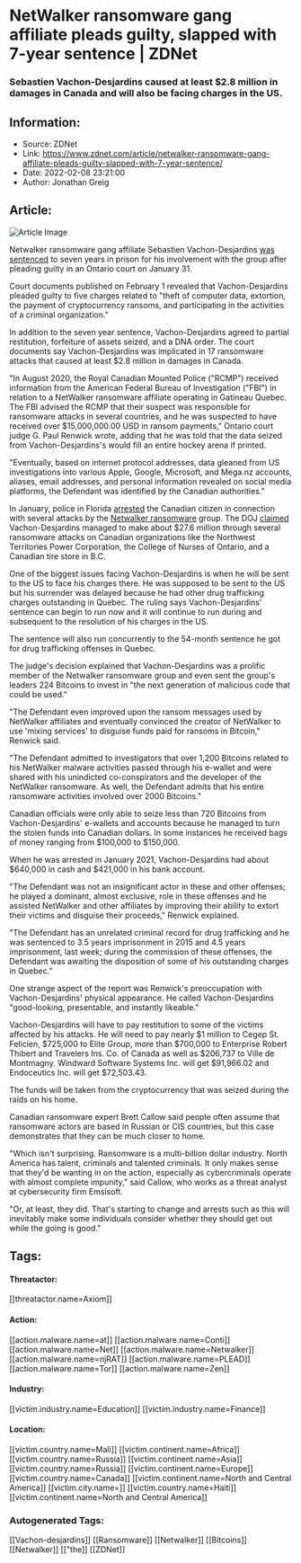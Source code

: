 # NetWalker ransomware gang affiliate pleads guilty, slapped with 7-year sentence | ZDNet
### Sebastien Vachon-Desjardins caused at least $2.8 million in damages in Canada and will also be facing charges in the US.

## Information:
+ Source: ZDNet
+ Link: https://www.zdnet.com/article/netwalker-ransomware-gang-affiliate-pleads-guilty-slapped-with-7-year-sentence/
+ Date: 2022-02-08 23:21:00
+ Author: Jonathan Greig


## Article:
![Article Image](https://www.zdnet.com/a/img/resize/b39f32b35b2f8243cbd43aa00de74920fc01c8eb/2020/08/03/7ace386f-b84d-4c52-88c5-a4d6f429ba11/netwalker.png?width=770&height=578&fit=crop&format=pjpg&auto=webp)

Netwalker ransomware gang affiliate Sebastien Vachon-Desjardins [was sentenced](https://s3.documentcloud.org/documents/21199313/sebastien-vachon-desjardins-guilty-plea-sentencing.pdf) to seven years in prison for his involvement with the group after pleading guilty in an Ontario court on January 31.

Court documents published on February 1 revealed that Vachon-Desjardins pleaded guilty to five charges related to "theft of computer data, extortion, the payment of cryptocurrency ransoms, and participating in the activities of a criminal organization."

In addition to the seven year sentence, Vachon-Desjardins agreed to partial restitution, forfeiture of assets seized, and a DNA order. The court documents say Vachon-Desjardins was implicated in 17 ransomware attacks that caused at least $2.8 million in damages in Canada. 

"In August 2020, the Royal Canadian Mounted Police ("RCMP") received information from the American Federal Bureau of Investigation ("FBI") in relation to a NetWalker ransomware affiliate operating in Gatineau Quebec. The FBI advised the RCMP that their suspect was responsible for ransomware attacks in several countries, and he was suspected to have received over $15,000,000.00 USD in ransom payments," Ontario court judge G. Paul Renwick wrote, adding that he was told that the data seized from Vachon-Desjardins's would fill an entire hockey arena if printed.

"Eventually, based on internet protocol addresses, data gleaned from US investigations into various Apple, Google, Microsoft, and Mega.nz accounts, aliases, email addresses, and personal information revealed on social media platforms, the Defendant was identified by the Canadian authorities."

In January, police in Florida [arrested](https://ottawa.ctvnews.ca/canadian-man-charged-in-u-s-with-netwalker-ransomware-attacks-1.5284913) the Canadian citizen in connection with several attacks by the [Netwalker ransomware](https://www.zdnet.com/article/us-and-bulgarian-authorities-dirsupt-netwalker-ransomware-operation/) group. The DOJ [claimed](https://www.zdnet.com/article/canadian-indicted-for-launching-ransomware-attacks-in-us/) Vachon-Desjardins managed to make about $27.6 million through several ransomware attacks on Canadian organizations like the Northwest Territories Power Corporation, the College of Nurses of Ontario, and a Canadian tire store in B.C. 

One of the biggest issues facing Vachon-Desjardins is when he will be sent to the US to face his charges there. He was supposed to be sent to the US but his surrender was delayed because he had other drug trafficking charges outstanding in Quebec. The ruling says Vachon-Desjardins' sentence can begin to run now and it will continue to run during and subsequent to the resolution of his charges in the US.






The sentence will also run concurrently to the 54-month sentence he got for drug trafficking offenses in Quebec.

The judge's decision explained that Vachon-Desjardins was a prolific member of the Netwalker ransomware group and even sent the group's leaders 224 Bitcoins to invest in "the next generation of malicious code that could be used."

"The Defendant even improved upon the ransom messages used by NetWalker affiliates and eventually convinced the creator of NetWalker to use 'mixing services' to disguise funds paid for ransoms in Bitcoin," Renwick said. 

"The Defendant admitted to investigators that over 1,200 Bitcoins related to his NetWalker malware activities passed through his e-wallet and were shared with his unindicted co-conspirators and the developer of the NetWalker ransomware. As well, the Defendant admits that his entire ransomware activities involved over 2000 Bitcoins." 

Canadian officials were only able to seize less than 720 Bitcoins from Vachon-Desjardins' e-wallets and accounts because he managed to turn the stolen funds into Canadian dollars. In some instances he received bags of money ranging from $100,000 to $150,000.

When he was arrested in January 2021, Vachon-Desjardins had about $640,000 in cash and $421,000 in his bank account. 

"The Defendant was not an insignificant actor in these and other offenses; he played a dominant, almost exclusive, role in these offenses and he assisted NetWalker and other affiliates by improving their ability to extort their victims and disguise their proceeds," Renwick explained. 

"The Defendant has an unrelated criminal record for drug trafficking and he was sentenced to 3.5 years imprisonment in 2015 and 4.5 years imprisonment, last week; during the commission of these offenses, the Defendant was awaiting the disposition of some of his outstanding charges in Quebec."

One strange aspect of the report was Renwick's preoccupation with Vachon-Desjardins' physical appearance. He called Vachon-Desjardins "good-looking, presentable, and instantly likeable."

Vachon-Desjardins will have to pay restitution to some of the victims affected by his attacks. He will need to pay nearly $1 million to Cegep St. Felicien, $725,000 to Elite Group, more than $700,000 to Enterprise Robert Thibert and Travelers Ins. Co. of Canada as well as $206,737 to Ville de Montmagny. Windward Software Systems Inc. will get $91,966.02 and Endoceutics Inc. will get $72,503.43.

The funds will be taken from the cryptocurrency that was seized during the raids on his home. 

Canadian ransomware expert Brett Callow said people often assume that ransomware actors are based in Russian or CIS countries, but this case demonstrates that they can be much closer to home. 

"Which isn't surprising. Ransomware is a multi-billion dollar industry. North America has talent, criminals and talented criminals. It only makes sense that they'd be wanting in on the action, especially as cybercriminals operate with almost complete impunity," said Callow, who works as a threat analyst at cybersecurity firm Emsisoft.

"Or, at least, they did. That's starting to change and arrests such as this will inevitably make some individuals consider whether they should get out while the going is good."





## Tags:

#### Threatactor:
[[threatactor.name=Axiom]]

#### Action:
[[action.malware.name=at]] [[action.malware.name=Conti]] [[action.malware.name=Net]] [[action.malware.name=Netwalker]] [[action.malware.name=njRAT]] [[action.malware.name=PLEAD]] [[action.malware.name=Tor]] [[action.malware.name=Zen]]

#### Industry:
[[victim.industry.name=Education]] [[victim.industry.name=Finance]]

#### Location:
[[victim.country.name=Mali]] [[victim.continent.name=Africa]] [[victim.country.name=Russia]] [[victim.continent.name=Asia]] [[victim.country.name=Russia]] [[victim.continent.name=Europe]] [[victim.country.name=Canada]] [[victim.continent.name=North and Central America]] [[victim.city.name=]] [[victim.country.name=Haiti]] [[victim.continent.name=North and Central America]]

### Autogenerated Tags:
[[Vachon-desjardins]] [[Ransomware]] [[Netwalker]] [[Bitcoins]] [[Netwalker]] [["the]] [[ZDNet]]

